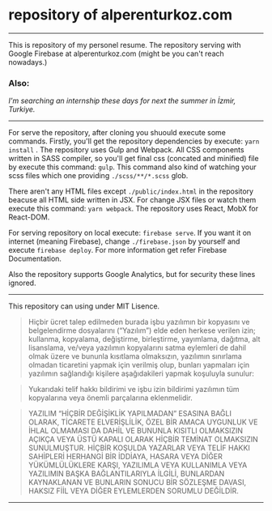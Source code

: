 # repository of alperenturkoz.com
-----
This is repository of my personel resume. The repository serving with Google Firebase at alperenturkoz.com (might be you can't reach nowadays.)

### Also:
*I'm searching an internship these days for next the summer in İzmir, Turkiye.*

-----

For serve the repository, after cloning you shuould execute some commands. Firstly, you'll get the repository dependencies by execute: `yarn install` . The repository uses Gulp and Webpack. All CSS components written in SASS compiler, so you'll get final css (concated and minified) file by execute this command: `gulp`. This command also kind of watching your scss files which one providing `./scss/**/*.scss` glob.

There aren't any HTML files except `./public/index.html` in the repository beacuse all HTML side written in JSX. For change JSX files or watch them execute this command: `yarn webpack`. The repository uses React, MobX for React-DOM.

For serving repository on local execute: `firebase serve`. If you want it on internet (meaning Firebase), change `./firebase.json` by yourself and execute `firebase deploy`. For more information get refer Firebase Documentation. 

Also the repository supports Google Analytics, but for security these lines ignored.

----
This repository can using under MIT Lisence.
>Hiçbir ücret talep edilmeden burada işbu yazılımın bir kopyasını ve belgelendirme dosyalarını (“Yazılım”) elde eden herkese verilen izin; kullanma, kopyalama, değiştirme, birleştirme, yayımlama, dağıtma, alt lisanslama, ve/veya yazılımın kopyalarını satma eylemleri de dahil olmak üzere ve bununla kısıtlama olmaksızın, yazılımın sınırlama olmadan ticaretini yapmak için verilmiş olup, bunları yapmaları için yazılımın sağlandığı kişilere aşağıdakileri yapmak koşuluyla sunulur:

>Yukarıdaki telif hakkı bildirimi ve işbu izin bildirimi yazılımın tüm kopyalarına veya önemli parçalarına eklenmelidir. 

>YAZILIM “HİÇBİR DEĞİŞİKLİK YAPILMADAN” ESASINA BAĞLI OLARAK, TİCARETE ELVERİŞLİLİK, ÖZEL BİR AMACA UYGUNLUK VE İHLAL OLMAMASI DA DAHİL VE BUNUNLA KISITLI OLMAKSIZIN AÇIKÇA VEYA ÜSTÜ KAPALI OLARAK HİÇBİR TEMİNAT OLMAKSIZIN SUNULMUŞTUR. HİÇBİR KOŞULDA YAZARLAR VEYA TELİF HAKKI SAHİPLERİ HERHANGİ BİR İDDİAYA, HASARA VEYA DİĞER YÜKÜMLÜLÜKLERE KARŞI, YAZILIMLA VEYA KULLANIMLA VEYA YAZILIMIN BAŞKA BAĞLANTILARIYLA İLGİLİ, BUNLARDAN KAYNAKLANAN VE BUNLARIN SONUCU BİR SÖZLEŞME DAVASI, HAKSIZ FİİL VEYA DİĞER EYLEMLERDEN SORUMLU DEĞİLDİR.
----

